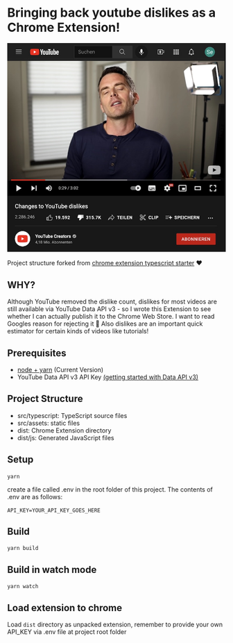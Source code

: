 # Bringing back youtube dislikes as a Chrome Extension!
![me disliking and mocking youtubes video announcing changes to dislikes](lmao_yt.jpg)

Project structure forked from [chrome extension typescript starter](https://github.com/chibat/chrome-extension-typescript-starter) ♥️

## WHY?

Although YouTube removed the dislike count, dislikes for most videos are still available via YouTube Data API v3 - so I wrote this Extension to see whether I can actually publish it to the Chrome Web Store. I want to read Googles reason for rejecting it 🤣 Also dislikes are an important quick estimator for certain kinds of videos like tutorials!

## Prerequisites

* [node + yarn](https://nodejs.org/) (Current Version)
* YouTube Data API v3 API Key [(getting started with Data API v3)](https://developers.google.com/youtube/v3/getting-started)

## Project Structure

* src/typescript: TypeScript source files
* src/assets: static files
* dist: Chrome Extension directory
* dist/js: Generated JavaScript files

## Setup

```
yarn
```

create a file called .env in the root folder of this project. The contents of .env are as follows:
```
API_KEY=YOUR_API_KEY_GOES_HERE
```

## Build

```
yarn build
```

## Build in watch mode

```
yarn watch
```

## Load extension to chrome

Load `dist` directory as unpacked extension, remember to provide your own API_KEY via .env file at project root folder
